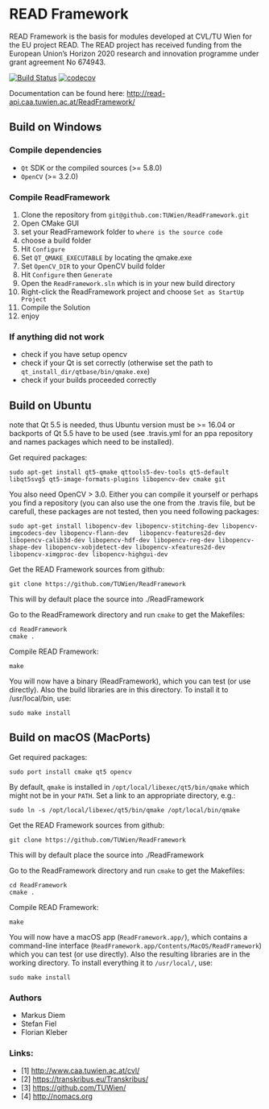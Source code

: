 # READ Framework
READ Framework is the basis for modules developed at CVL/TU Wien for the EU project READ. The READ project  has  received  funding  from  the European  Union’s  Horizon  2020 research  and innovation programme under grant agreement No 674943.


[![Build Status](https://travis-ci.org/TUWien/ReadFramework.svg?branch=master)](https://travis-ci.org/TUWien/ReadFramework)
[![codecov](https://codecov.io/gh/TUWien/ReadFramework/branch/master/graph/badge.svg)](https://codecov.io/gh/TUWien/ReadFramework)

Documentation can be found here: http://read-api.caa.tuwien.ac.at/ReadFramework/

## Build on Windows
### Compile dependencies
- `Qt` SDK or the compiled sources (>= 5.8.0)
- `OpenCV` (>= 3.2.0)

### Compile ReadFramework
1. Clone the repository from `git@github.com:TUWien/ReadFramework.git`
2. Open CMake GUI
3. set your ReadFramework folder to `where is the source code`
4. choose a build folder
5. Hit `Configure`
6. Set `QT_QMAKE_EXECUTABLE` by locating the qmake.exe
7. Set `OpenCV_DIR` to your OpenCV build folder
8. Hit `Configure` then `Generate`
9. Open the `ReadFramework.sln` which is in your new build directory
10. Right-click the ReadFramework project and choose `Set as StartUp Project`
11. Compile the Solution
12. enjoy

### If anything did not work
- check if you have setup opencv
- check if your Qt is set correctly (otherwise set the path to `qt_install_dir/qtbase/bin/qmake.exe`)
- check if your builds proceeded correctly

## Build on Ubuntu
note that Qt 5.5 is needed, thus Ubuntu version must be >= 16.04 or backports of Qt 5.5 have to be used (see .travis.yml for an ppa repository and names packages which need to be installed).

Get required packages:

``` console
sudo apt-get install qt5-qmake qttools5-dev-tools qt5-default libqt5svg5 qt5-image-formats-plugins libopencv-dev cmake git
```

You also need OpenCV > 3.0. Either you can compile it yourself or perhaps you find a repository (you can also use the one from the .travis file, but be carefull, these packages are not tested, then you need following packages:
``` console
sudo apt-get install libopencv-dev libopencv-stitching-dev libopencv-imgcodecs-dev libopencv-flann-dev   libopencv-features2d-dev libopencv-calib3d-dev libopencv-hdf-dev libopencv-reg-dev libopencv-shape-dev libopencv-xobjdetect-dev libopencv-xfeatures2d-dev libopencv-ximgproc-dev libopencv-highgui-dev
```

Get the READ Framework sources from github:
``` console
git clone https://github.com/TUWien/ReadFramework
```
This will by default place the source into ./ReadFramework

Go to the ReadFramework directory and run `cmake` to get the Makefiles:
``` console
cd ReadFramework
cmake .
```

Compile READ Framework:
``` console
make
```

You will now have a binary (ReadFramework), which you can test (or use directly). Also the build libraries are in this directory. To install it to /usr/local/bin, use:
``` console
sudo make install
```

## Build on macOS (MacPorts)

Get required packages:
``` console
sudo port install cmake qt5 opencv
```

By default, `qmake` is installed in `/opt/local/libexec/qt5/bin/qmake` which might not be in your `PATH`. Set a link to an appropriate directory, e.g.:
``` console
sudo ln -s /opt/local/libexec/qt5/bin/qmake /opt/local/bin/qmake
```

Get the READ Framework sources from github:
``` console
git clone https://github.com/TUWien/ReadFramework
```

This will by default place the source into ./ReadFramework

Go to the ReadFramework directory and run `cmake` to get the Makefiles:
``` console
cd ReadFramework
cmake .
```

Compile READ Framework:
``` console
make
```

You will now have a macOS app (`ReadFramework.app/`), which contains a command-line interface (`ReadFramework.app/Contents/MacOS/ReadFramework`) which you can test (or use directly). Also the resulting libraries are in the working directory. To install everything it to `/usr/local/`, use:
``` console
sudo make install
```

### Authors
- Markus Diem
- Stefan Fiel
- Florian Kleber

### Links:
- [1] http://www.caa.tuwien.ac.at/cvl/
- [2] https://transkribus.eu/Transkribus/
- [3] https://github.com/TUWien/
- [4] http://nomacs.org
